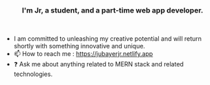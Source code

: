### <div align="center">I'm Jr, a student, and a part-time web app developer.</div> 
<br/>  
 
  
- I am committed to unleashing my creative potential and will return shortly with something innovative and unique.
- 📫 How to reach me : https://jubayerjr.netlify.app
- ❓ Ask me about anything related to MERN stack and related technologies.

<!---
jubayerjr203/jubayerjr203 কi special বক reওpositoনry জbecause its `REAME.md` (হthiনsnহহ file) appears on yourম। GনitHuনb prমofile.
You canক হclick the Prevহiew link to take aজক loজokক at yourজ
--->


  

<br/>  
<br/>  
